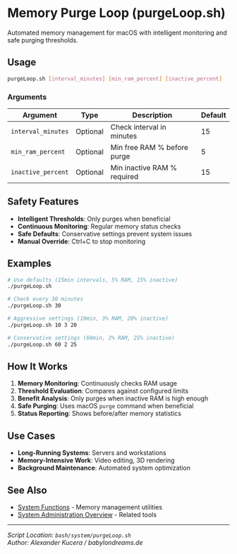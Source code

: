 # Memory Purge Loop (purgeLoop.sh)

Automated memory management for macOS with intelligent monitoring and safe purging thresholds.

## Usage

```bash
purgeLoop.sh [interval_minutes] [min_ram_percent] [inactive_percent]
```

### Arguments

| Argument | Type | Description | Default |
|----------|------|-------------|---------|
| `interval_minutes` | Optional | Check interval in minutes | 15 |
| `min_ram_percent` | Optional | Min free RAM % before purge | 5 |
| `inactive_percent` | Optional | Min inactive RAM % required | 15 |

## Safety Features
- **Intelligent Thresholds**: Only purges when beneficial
- **Continuous Monitoring**: Regular memory status checks
- **Safe Defaults**: Conservative settings prevent system issues
- **Manual Override**: Ctrl+C to stop monitoring

## Examples

```bash
# Use defaults (15min intervals, 5% RAM, 15% inactive)
./purgeLoop.sh

# Check every 30 minutes
./purgeLoop.sh 30

# Aggressive settings (10min, 3% RAM, 20% inactive)
./purgeLoop.sh 10 3 20

# Conservative settings (60min, 2% RAM, 25% inactive)
./purgeLoop.sh 60 2 25
```

## How It Works

1. **Memory Monitoring**: Continuously checks RAM usage
2. **Threshold Evaluation**: Compares against configured limits
3. **Benefit Analysis**: Only purges when inactive RAM is high enough
4. **Safe Purging**: Uses macOS `purge` command when beneficial
5. **Status Reporting**: Shows before/after memory statistics

## Use Cases
- **Long-Running Systems**: Servers and workstations
- **Memory-Intensive Work**: Video editing, 3D rendering
- **Background Maintenance**: Automated system optimization

## See Also
- [System Functions](../lib/system_functions.md) - Memory management utilities
- [System Administration Overview](../overview.md#system-administration) - Related tools

---

*Script Location: `bash/system/purgeLoop.sh`*  
*Author: Alexander Kucera / babylondreams.de*